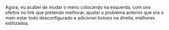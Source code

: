 Agora, eu acabei de mudar o menu colocando na esquerda, com uns efeitos no link que pretendo melhorar, ajustei o problema anterior que era o main estar todo desconfigurado e adicionei botoes na direita, melhores estilizados.
